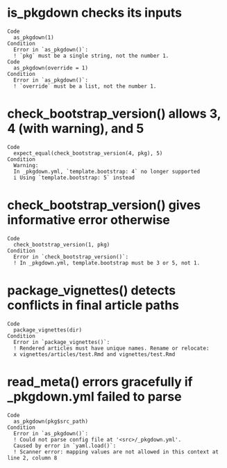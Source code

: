 # is_pkgdown checks its inputs

    Code
      as_pkgdown(1)
    Condition
      Error in `as_pkgdown()`:
      ! `pkg` must be a single string, not the number 1.
    Code
      as_pkgdown(override = 1)
    Condition
      Error in `as_pkgdown()`:
      ! `override` must be a list, not the number 1.

# check_bootstrap_version() allows 3, 4 (with warning), and 5

    Code
      expect_equal(check_bootstrap_version(4, pkg), 5)
    Condition
      Warning:
      In _pkgdown.yml, `template.bootstrap: 4` no longer supported
      i Using `template.bootstrap: 5` instead

# check_bootstrap_version() gives informative error otherwise

    Code
      check_bootstrap_version(1, pkg)
    Condition
      Error in `check_bootstrap_version()`:
      ! In _pkgdown.yml, template.bootstrap must be 3 or 5, not 1.

# package_vignettes() detects conflicts in final article paths

    Code
      package_vignettes(dir)
    Condition
      Error in `package_vignettes()`:
      ! Rendered articles must have unique names. Rename or relocate:
      x vignettes/articles/test.Rmd and vignettes/test.Rmd

# read_meta() errors gracefully if _pkgdown.yml failed to parse

    Code
      as_pkgdown(pkg$src_path)
    Condition
      Error in `as_pkgdown()`:
      ! Could not parse config file at '<src>/_pkgdown.yml'.
      Caused by error in `yaml.load()`:
      ! Scanner error: mapping values are not allowed in this context at line 2, column 8

